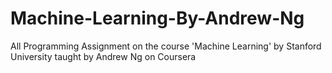 # Machine-Learning-By-Andrew-Ng
All Programming Assignment on the course 'Machine Learning' by Stanford University taught by Andrew Ng on Coursera
